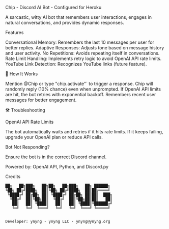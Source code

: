 Chip - Discord AI Bot - Configured for Heroku

A sarcastic, witty AI bot that remembers user interactions, engages in natural conversations, and provides dynamic responses. 

Features

Conversational Memory: Remembers the last 10 messages per user for better replies.
Adaptive Responses: Adjusts tone based on message history and user activity.
No Repetitions: Avoids repeating itself in conversations.
Rate Limit Handling: Implements retry logic to avoid OpenAI API rate limits.
YouTube Link Detection: Recognizes YouTube links (future feature).

🤖 How It Works

Mention @Chip or type "chip.activate"` to trigger a response.
Chip will randomly reply (10% chance) even when unprompted.
If OpenAI API limits are hit, the bot retries with exponential backoff.
Remembers recent user messages for better engagement.

🛠 Troubleshooting

OpenAI API Rate Limits

The bot automatically waits and retries if it hits rate limits.
If it keeps failing, upgrade your OpenAI plan or reduce API calls.

Bot Not Responding?

Ensure the bot is in the correct Discord channel.


Powered by: OpenAI API, Python, and Discord.py

Credits

```                                
██╗   ██╗███╗   ██╗██╗   ██╗███╗   ██╗ ██████╗ 
╚██╗ ██╔╝████╗  ██║╚██╗ ██╔╝████╗  ██║██╔════╝ 
 ╚████╔╝ ██╔██╗ ██║ ╚████╔╝ ██╔██╗ ██║██║  ███╗
  ╚██╔╝  ██║╚██╗██║  ╚██╔╝  ██║╚██╗██║██║   ██║
   ██║   ██║ ╚████║   ██║   ██║ ╚████║╚██████╔╝
   ╚═╝   ╚═╝  ╚═══╝   ╚═╝   ╚═╝  ╚═══╝ ╚═════╝
                                               
                                                                                                               
Developer: ynyng - ynyng LLC - ynyng@ynyng.org
